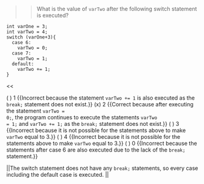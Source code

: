 >>What is the value of <code>varTwo</code> after the following switch statement is executed?

```
int varOne = 3;
int varTwo = 4;
switch (varOne+3){
  case 6:
    varTwo = 0;
  case 7:
    varTwo = 1;
  default:
    varTwo += 1;
}
```

<<

( ) 1 {{Incorrect because the statement <code>varTwo += 1</code> is also executed as the <code>break;</code> statement does not exist.}}
(x) 2 {{Correct because after executing the statement <code>varTwo = 0;</code>, the program continues
to execute the statements <code>varTwo = 1;</code> and <code>varTwo += 1;</code> as the <code>break;</code> statement does not exist.}}
( ) 3 {{Incorrect because it is not possible for the statements above to make <code>varTwo</code> equal to 3.}}
( ) 4 {{Incorrect because it is not possible for the statements above to make <code>varTwo</code> equal to 3.}}
( ) 0 {{Incorrect because the statements after case 6 are also executed due to the lack of the <code>break;</code> statement.}}

||The switch statement does not have any <code>break;</code> statements, so every case including the default case is executed. ||
